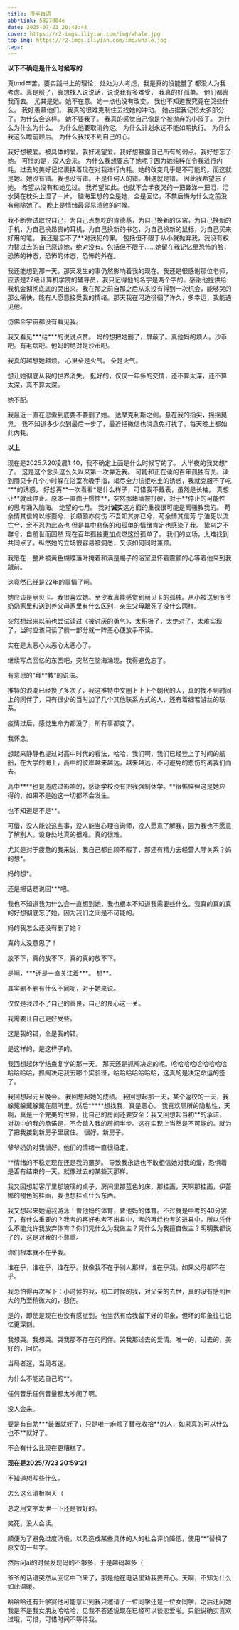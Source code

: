 ```yaml
---
title: 夜半自语
abbrlink: 5827004e
date: 2025-07-23 20:48:44
cover: https://r2-imgs.iliyian.com/img/whale.jpg
top_img: https://r2-imgs.iliyian.com/img/whale.jpg
tags:
---
```


**以下不确定是什么时候写的**

真tmd辛苦，要实践书上的理论，处处为人考虑，我是真的没能量了
都没人为我考虑。真是服了，真想找人说说话，说说我有多难受，
我真的好孤单。
他们都离我而去。
尤其是她。她不在意。她一点也没有改变。
我也不知道我究竟在哭些什么。
我好羡慕他们。
我真的很难克制住去找她的冲动。
她占据我记忆太多部分了。为什么会这样。
她不要我了。
我真的感觉自己像是个被抛弃的小孩子。
为什么为什么为什么。
为什么他要取消约定。
为什么计划永远不能如期执行。
为什么我这么瞻前顾后。
为什么我找不到自己的心。

我好想被爱。被具体的爱。我好渴望爱。我好想暴露自己所有的弱点。我好想忘了她。
可惜的是，没人会来。
为什么我想要忘了她呢？因为她纯粹在令我进行内耗。过去的美好记忆裹挟着现在对我进行内耗。她的改变几乎是不可能的。而这就是她。她没有错。我也没有错。不是任何人的错。相遇就是错。
因此我希望忘了她。
希望从没有和她见过。
我希望如此。也就不会半夜哭的一把鼻涕一把泪，泪水哭在枕头上湿了一片。
脑海里想的全是她，全是回忆，不禁后悔为什么之前没有删除她了。
晚上是情绪最容易溃败的时候。

我不断尝试取悦自己，为自己点想吃的肯德基，为自己换新的床帘，为自己换新的手机，为自己换昂贵的耳机，为自己换新的书包，为自己换新的鼠标，为自己买来好用的笔。
我还是忘不了\*\*对我犯的罪。
包括但不限于从小就抛弃我，我没有权力替过去的自己原谅她，绝对没有。包括但不限于......她留在我记忆里恐怖的脸，恐怖的神态，恐怖的体态，恐怖的外在。

我还能想到那一天。那天发生的事仍然影响着我的现在。我还是很感谢那位老师，应该是22级计算机学院的辅导员，我只记得他的名字是两个字的。感谢他提供给我机会彻彻底底的哭出来。我在那之前自那之后从来没有得到一次机会，能够哭的那么痛快，能有人愿意接受我的情绪。那天我在河边徘徊了许久，多幸运，我能遇见他。

仿佛全宇宙都没有看见我。

我又看见\*\*\*给\*\*\*的说说点赞。
妈的想把她删了，屏蔽了。真他妈的烦人。沙币吧。有毛病吧。他妈的绝对是沙币吧。

我真的越想她越烦。
心里全是火气。
全是火气。

想让她彻底从我的世界消失。
挺好的，仅仅一年多的交情，还不算太深，还不算太深，真不算太深。

她不配。

我最近一直在思索到底要不要删了她。
达摩克利斯之剑，悬在我的指尖，摇摇晃晃。
我不知道多少次到最后一步了，最近把微信也消息免打扰了。每天晚上都如此内耗。

**以上**

现在是2025.7.20凌晨1:40，我不确定上面是什么时候写的了。
大半夜的我又想\*了。
这是这个念头这么久以来第一次靠近我。
可能和正在读的百年孤独有关。读到丽贝卡几个小时躲在浴室吮吸手指，竭尽全力抗拒吃土的诱惑，我就克服不了吃\*\*\*的诱惑。
好想再\*\*一次看看\*是什么样子，可惜我不戴表，虽然是长袖。
真想让\*\*就此停止。原本一直由于惯性\*\*，突然那堵墙被打破，对于\*\*停止的可能性的思考涌入脑海。
绝望的七月。
我对**诚实**这方面的重视很可能是离骚教我的。
苟余情其信姱以练要兮，长顑颔亦何伤
不吾知其亦已兮，苟余情其信芳
宁溘死以流亡兮，余不忍为此态也
但是其中悲伤的和孤单的情绪肯定也感染了我。
鸷鸟之不群兮，自前世而固然
现在百年孤独更加点燃这份孤单了。
我们的立场，太难找到共同点了。纵然她的立场很容易被洞悉，又该如何同时兼顾。

我愿在一整片被黄色蝴蝶落叶掩着和满是蝎子的浴室里怀着震颤的心等着他来到我跟前。

这竟然已经是22年的事情了呵。

她应该是丽贝卡。我很喜欢她。至少我真能感觉到丽贝卡的孤独。从小被送到爷爷奶奶家里和送到养父母家里有什么区别，亲生父母跟死了没什么两样。

突然想起来以前也尝试读过《被讨厌的勇气》，太积极了，太绝对了，太难实现了，当时应该只读了前一部分就一阵恶心便放手不读。

实在是太恶心太恶心太恶心了。

继续写点回忆的东西吧，突然在脑海涌现，我得避免忘了。

有意思的“拜\*\*教”的说法。

推特的浪潮已经换了多次了，我这推特中文圈上上上个朝代的人，真的找不到时间上的同伴了，只有很少的当时加了几个其他联系方式的人，还有着细若游丝的联系。

疫情过后，感觉生命力都没了，所有事都变了。

我怀念。

想起来静静也提过对高中时代的看法，哈哈，我们啊，我们已经登上了时间的航船，在大学的海上，高中的彼岸越来越远，越来越远，不可避免的悲伤的离我们而去。

高中\*\*\*\*也是造成过影响的，感谢学校没有把我强制休学。\*\*很憔悴但这是她应得的，如果不是她这一切都不会发生。

也不知道是不是\*\*。

可惜，没人能说这些事，没人能当心理咨询师，没人愿意了解我，因为我也不愿意了解别人。设身处地真的很难。真的很难。

尤其是对于疲惫的我来说，我自己都自顾不暇了，那还有精力去经营人际关系？妈的想\*。

妈的想\*。

还是把话题说回\*\*\*吧。

我也不知道我为什么会一直想到她，我也根本不知道我需要些什么。我真的真的真的好想彻底忘了她，因为我们之间是不可能的。

妈的我怎么还没有删了她？

真的太没意思了！

放不下，真的放不下，真的真的放不下。

是啊，\*\*\*还是一直关注着\*\*\*。
想\*\*。

其实删不删有什么不同呢，对于她来说。

仅仅是我过不了自己的善良，自己的良心这一关。

我需要让自己更好受些。

这是我的错，全是我的错。

是这样的，是这样子的。

我回想起休学结束复学的那一天。
那天还是抓阄决定的呢。哈哈哈哈哈哈哈哈哈哈哈哈哈，抓阄决定我去哪个实验班，哈哈哈哈哈哈哈，这真的是决定命运的签了。

我回想起元旦晚会。
我回想起她的成绩。
我回想起那一天，某个返校的一天，我躲藏躲藏躲藏在厕所里。然后\*\*\*\*\*想找我，真是恶心。
我喜欢厕所的隐私性，天啊，真是一个完美的世界，比自己的房间还要安全：我又回想起当初\*\*的承诺，对初中的我的承诺是，不会踏入我的房间半步。这在实现上当然是不可能的。就为了把我接到新房子里居住。
很好，新房子。

爷爷奶奶对我很好，他们的情绪一直很稳定。

\*\*情绪的不稳定现在还是我的噩梦。
导致我永远也不敢相信她对我的爱，恐惧着是否有结束的一天。就像过去的某些天那样。

我又回想起客厅里那玻璃的桌子，房间里那蓝色的床，那挂画，天啊那挂画，伊蕾娜的褪色的挂画，我也想挂点什么东西。

我又想起来她逼我游泳！曹他妈的体育，曹他妈的体育。不过就是中考的40分罢了，有什么重要的？我考的再好也考不出县中，考的再烂也考的进县中。所以凭什么不能允许我放弃体育？你们凭什么为我做主？凭什么为我擅自做主？明明我都说了的，这是对我的不尊重。

你们根本就不在乎我。

谁在乎，谁在乎，谁在乎。就像我不在乎别人那样，谁在乎我。如果父母都不在乎。

我恐怕得再次写下：小时候的我，初二时候的我，对父亲的去世，真的没有感到巨大的乃至稍微大的，悲伤。

是的，即使是现在也没有感觉到。他当然有给我留下好的印象，但坏的印象往往记忆更深刻。

我想哭。我想哭。哭我那不存在的同伴。哭我那过去的爱情。唯一的，过去的，美好的，回忆。

当局者迷，当局者迷。

为什么不能选自己的\*\*。

任何音乐任何音量都太吵闹了啊。

没人会来。

要是有自助\*\*\*装置就好了，只是唯一麻烦了替我收拾\*\*的人，如果真的可以什么也不\*\*就好了。

不会有什么比现在更糟糕了。

**现在是2025/7/23 20:59:21**

不知道想写些什么。

怎么这么消极啊天（

总之用文字发泄一下还是很好的。

笑死，没人会读。

顺便为了避免过度消极，以及造成某些具体的人的社会评价降低，使用“\*”替换了原文的一些字。

然后问ai的时候发现码的不够多，于是越码越多（

爷爷的话语突然从回忆中飞来了，那是他在电话里劝我要开心。天啊，不知为什么如此温暖。

哈哈哈还有升学宴他可能意识到我只邀请了一位同学还是一位女同学，之后还问她我是不是我女朋友哈哈哈，见我不答还说现在已经可以谈恋爱啦。只能说确实喜欢过哦，可惜，可惜时间不等待我。
